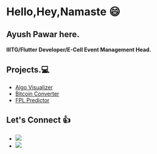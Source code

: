 # Hello,Hey,Namaste :smile:
## Ayush Pawar here.
#### IIITG/Flutter Developer/E-Cell Event Management Head.
## Projects.:computer:
* [Algo Visualizer](https://github.com/Spyy004/algo_visual)
* [Bitcoin Converter](https://github.com/Spyy004/bitcoin-converter)
* [FPL Predictor](https://github.com/Spyy004/fpl_predictor_)

## Let's Connect :+1:
* [![](https://github.com/arpit-dwivedi/arpit-dwivedi.github.io/raw/master/assets/img/Webp.net-resizeimage.png)](https://www.linkedin.com/in/ayush-pawar-847209191/)
* [![](https://github.com/arpit-dwivedi/arpit-dwivedi.github.io/raw/master/assets/img/ttt.png)](https://twitter.com/Iyush004)
